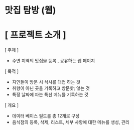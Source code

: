 # 맛집 탐방 (웹)  

# [ 프로젝트 소개 ]

[ 주제 ]

- 주변 지역의 맛집을 등록 , 공유하는 웹 페이지

[ 목적 ]

- 지인들이 방문 시 식사를 대접 하는 것
- 취향이 아닌 곳을 기록하고 방문핮; 않는 것
- 특정 날짜에 파는 특선 메뉴를 기록하는 것

[ 개요 ]

- 데이터 베이스 필드를 총 12개로 구성
- 음식점의 등록, 삭제, 리스트,  세부 사항에 대한 메뉴를 생성, 관리
